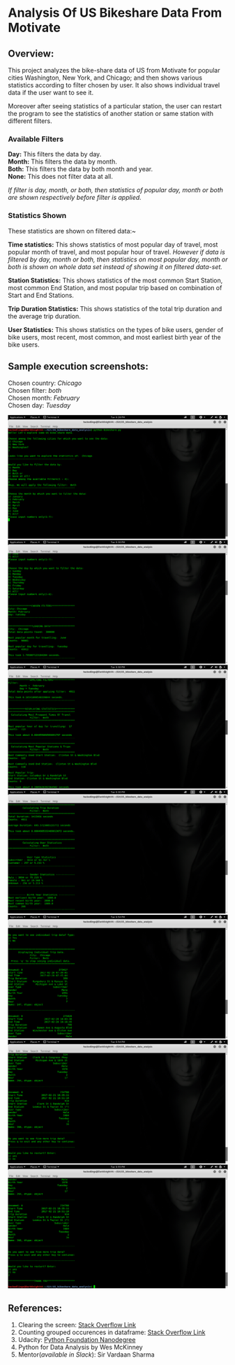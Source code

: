 Analysis Of US Bikeshare Data From Motivate
===========================================

Overview:
-------------------------------------------
This project analyzes the bike-share data of US from Motivate for popular cities Washington, New York, and Chicago; and then shows various statistics according to filter chosen by user. It also shows individual travel data if the user want to see it.

Moreover after seeing statistics of a particular station, the user can restart the program to see the statistics of another station or same station with different filters.

### Available Filters

**Day:** This filters the data by day.\
**Month:** This filters the data by month.\
**Both:** This filters the data by both month and year.\
**None:** This does not filter data at all.

*If filter is day, month, or both, then statistics of popular day, month or both are shown respectively before filter is applied.*

### Statistics Shown

These statistics are shown on filtered data:~

**Time statistics:** This shows statistics of most popular day of travel, most popular month of travel, and most popular hour of travel. *However if data is filtered by day, month or both, then statistics on most popular day, month or both is shown on whole data set instead of showing it on filtered data-set.*

**Station Statistics:** This shows statistics of the most common Start Station, most common End Station, and most popular trip based on combination of Start and End Stations.

**Trip Duration Statistics:** This shows statistics of the total trip duration and the average trip duration.

**User Statistics:** This shows statistics on the types of bike users, gender of bike users, most recent, most common, and most earliest birth year of the bike users.


Sample execution screenshots:
-------------------------------------------
Chosen country: *Chicago*\
Chosen filter: *both*\
Chosen month: *February*\
Chosen day: *Tuesday*

![Choosing country](https://github.com/pks9862728888/US_bikeshare_data_analysis/blob/master/Screenshots/Bikeshare%2000.png)
![Choosing filters](https://github.com/pks9862728888/US_bikeshare_data_analysis/blob/master/Screenshots/Bikeshare%2001.png)
![Displaying Time and station statistics](https://github.com/pks9862728888/US_bikeshare_data_analysis/blob/master/Screenshots/Bikeshare%2002.png)
![Displaying Trip Duration and User Statistics](https://github.com/pks9862728888/US_bikeshare_data_analysis/blob/master/Screenshots/Bikeshare%2003.png)
![Choosing to see individual trip data](https://github.com/pks9862728888/US_bikeshare_data_analysis/blob/master/Screenshots/Bikeshare%2004.png)
![Displaying individual trip data](https://github.com/pks9862728888/US_bikeshare_data_analysis/blob/master/Screenshots/Bikeshare%2005.png)
![Terminating the program](https://github.com/pks9862728888/US_bikeshare_data_analysis/blob/master/Screenshots/Bikeshare%2006.png)

References:
-------------------------------------------
1. Clearing the screen: [Stack Overflow Link](https://stackoverflow.com/questions/2084508/clear-terminal-in-python)
2. Counting grouped occurences in dataframe: [Stack Overflow Link](https://datascience.stackexchange.com/questions/29840/how-to-count-grouped-occurrences)
3. Udacity: [Python Foundation Nanodegree](https://in.udacity.com/course/python-foundation-nanodegree--nd002-inpy?utm_source=GoogleSearch&utm_medium=NewAcq&utm_campaign=PR-GoogleSearch-Inpayment-BrandCourse-NewAcq-D-BMM-RLSA&utm_content=BMM&gclid=CjwKCAiAx4fhBRB6EiwA3cV4Ks8nLotobMAv23vHBe6hjE7WguW6oa7jzSK5xLmdX99ZQ66j9ZFd4BoCA8QQAvD_BwE)
4. Python for Data Analysis by Wes McKinney
5. Mentor(*available in Slack*): Sir Vardaan Sharma
